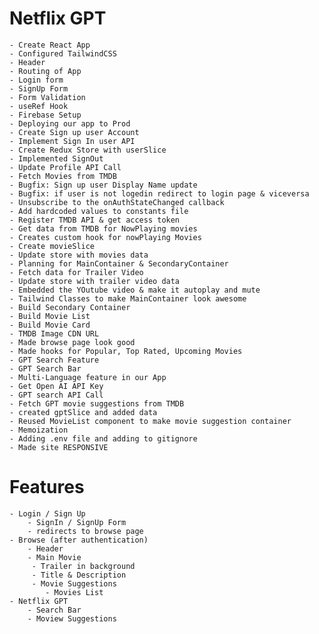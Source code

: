 # Netflix GPT

    - Create React App
    - Configured TailwindCSS
    - Header
    - Routing of App
    - Login form
    - SignUp Form
    - Form Validation
    - useRef Hook
    - Firebase Setup
    - Deploying our app to Prod
    - Create Sign up user Account
    - Implement Sign In user API
    - Create Redux Store with userSlice
    - Implemented SignOut
    - Update Profile API Call
    - Fetch Movies from TMDB
    - Bugfix: Sign up user Display Name update
    - Bugfix: if user is not logedin redirect to login page & viceversa
    - Unsubscribe to the onAuthStateChanged callback
    - Add hardcoded values to constants file
    - Register TMDB API & get access token
    - Get data from TMDB for NowPlaying movies
    - Creates custom hook for nowPlaying Movies
    - Create movieSlice
    - Update store with movies data
    - Planning for MainContainer & SecondaryContainer
    - Fetch data for Trailer Video
    - Update store with trailer video data
    - Embedded the YOutube video & make it autoplay and mute
    - Tailwind Classes to make MainContainer look awesome
    - Build Secondary Container
    - Build Movie List
    - Build Movie Card
    - TMDB Image CDN URL
    - Made browse page look good
    - Made hooks for Popular, Top Rated, Upcoming Movies
    - GPT Search Feature
    - GPT Search Bar
    - Multi-Language feature in our App
    - Get Open AI API Key
    - GPT search API Call
    - Fetch GPT movie suggestions from TMDB
    - created gptSlice and added data
    - Reused MovieList component to make movie suggestion container
    - Memoization
    - Adding .env file and adding to gitignore
    - Made site RESPONSIVE

# Features

    - Login / Sign Up
        - SignIn / SignUp Form
        - redirects to browse page
    - Browse (after authentication)
        - Header
        - Main Movie
         - Trailer in background
         - Title & Description
         - Movie Suggestions
            - Movies List
    - Netflix GPT
        - Search Bar
        - Moview Suggestions
